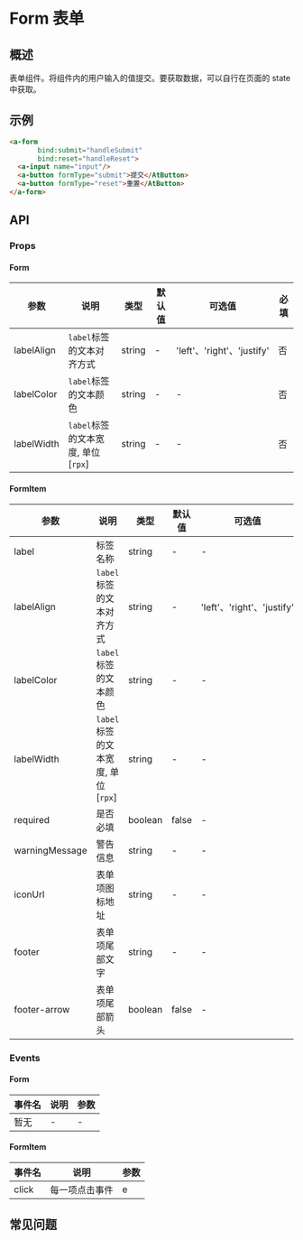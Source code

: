 # Form 表单

## 概述

表单组件。将组件内的用户输入的值提交。要获取数据，可以自行在页面的 state 中获取。

## 示例

```html
<a-form
       bind:submit="handleSubmit"
       bind:reset="handleReset">
  <a-input name="input"/>
  <a-button formType="submit">提交</AtButton>
  <a-button formType="reset">重置</AtButton>
</a-form>
```

## API

### Props

#### Form

| 参数       | 说明                               | 类型   | 默认值 | 可选值                     | 必填 |
| ---------- | ---------------------------------- | ------ | ------ | -------------------------- | ---- |
| labelAlign | `label`标签的文本对齐方式          | string | -      | 'left'、'right'、'justify' | 否   |
| labelColor | `label`标签的文本颜色              | string | -      | -                          | 否   |
| labelWidth | `label`标签的文本宽度, 单位[`rpx`] | string | -      | -                          | 否   |

#### FormItem

| 参数           | 说明                               | 类型    | 默认值 | 可选值                     | 必填 |
| -------------- | ---------------------------------- | ------- | ------ | -------------------------- | ---- |
| label          | 标签名称                           | string  | -      | -                          | 否   |
| labelAlign     | `label`标签的文本对齐方式          | string  | -      | 'left'、'right'、'justify' | 否   |
| labelColor     | `label`标签的文本颜色              | string  | -      | -                          | 否   |
| labelWidth     | `label`标签的文本宽度, 单位[`rpx`] | string  | -      | -                          | 否   |
| required       | 是否必填                           | boolean | false  | -                          | 否   |
| warningMessage | 警告信息                           | string  | -      | -                          | 否   |
| iconUrl        | 表单项图标地址                     | string  | -      | -                          | 否   |
| footer         | 表单项尾部文字                     | string  | -      | -                          | 否   |
| footer-arrow   | 表单项尾部箭头                     | boolean | false  | -                          | 否   |

### Events

#### Form

| 事件名 | 说明 | 参数 |
| ------ | ---- | ---- |
| 暂无   | -    | -    |

#### FormItem

| 事件名 | 说明           | 参数 |
| ------ | -------------- | ---- |
| click  | 每一项点击事件 | e    |

## 常见问题
